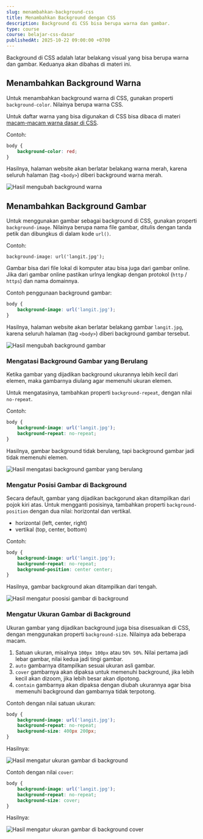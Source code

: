 ```yaml
---
slug: menambahkan-background-css
title: Menambahkan Background dengan CSS
description: Background di CSS bisa berupa warna dan gambar.
type: course
course: belajar-css-dasar
publishedAt: 2025-10-22 09:00:00 +0700
---
```


Background di CSS adalah latar belakang visual yang bisa berupa warna dan gambar. Keduanya akan dibahas di materi ini.

## Menambahkan Background Warna

Untuk menambahkan background warna di CSS, gunakan properti `background-color`. Nilainya berupa warna CSS.

Untuk daftar warna yang bisa digunakan di CSS bisa dibaca di materi [macam-macam warna dasar di CSS](/courses/belajar-css-dasar/macam-nilai-warna-dasar-css).

Contoh:

```css
body {
    background-color: red;
}
```

Hasilnya, halaman website akan berlatar belakang warna merah, karena seluruh halaman (tag `<body>`) diberi background warna merah.

![Hasil mengubah background warna](./images/8-menambahkan-background-css/hasil-bg-color.png)

## Menambahkan Background Gambar

Untuk menggunakan gambar sebagai background di CSS, gunakan properti `background-image`. Nilainya berupa nama file gambar, ditulis dengan tanda petik dan dibungkus di dalam kode `url()`.

Contoh:

```
background-image: url('langit.jpg');
```

Gambar bisa dari file lokal di komputer atau bisa juga dari gambar online. Jika dari gambar online pastikan urlnya lengkap dengan protokol (`http` / `https`) dan nama domainnya.

Contoh penggunaan background gambar:

```css
body {
    background-image: url('langit.jpg');
}
```

Hasilnya, halaman website akan berlatar belakang gambar `langit.jpg`, karena seluruh halaman (tag `<body>`) diberi background gambar tersebut.

![Hasil mengubah background gambar](./images/8-menambahkan-background-css/hasil-bg-image.png)

### Mengatasi Background Gambar yang Berulang

Ketika gambar yang dijadikan background ukurannya lebih kecil dari elemen, maka gambarnya diulang agar memenuhi ukuran elemen.

Untuk mengatasinya, tambahkan properti `background-repeat`, dengan nilai `no-repeat`.

Contoh:

```css
body {
    background-image: url('langit.jpg');
    background-repeat: no-repeat;
}
```

Hasilnya, gambar background tidak berulang, tapi background gambar jadi tidak memenuhi elemen.

![Hasil mengatasi background gambar yang berulang](./images/8-menambahkan-background-css/hasil-bg-no-repeat.png)

### Mengatur Posisi Gambar di Background

Secara default, gambar yang dijadikan backgorund akan ditampilkan dari pojok kiri atas. Untuk mengganti posisinya, tambahkan properti `background-position` dengan dua nilai: horizontal dan vertikal.

- horizontal (left, center, right)
- vertikal (top, center, bottom)

Contoh:

```css
body {
    background-image: url('langit.jpg');
    background-repeat: no-repeat;
    background-position: center center;
}
```

Hasilnya, gambar background akan ditampilkan dari tengah.

![Hasil mengatur poosisi gambar di background](./images/8-menambahkan-background-css/hasil-bg-position.png)

### Mengatur Ukuran Gambar di Background

Ukuran gambar yang dijadikan background juga bisa disesuaikan di CSS, dengan menggunakan properti `background-size`. Nilainya ada beberapa macam.

1. Satuan ukuran, misalnya `100px 100px` atau `50% 50%`. Nilai pertama jadi lebar gambar, nilai kedua jadi tingi gambar.
2. `auto` gambarnya ditampilkan sesuai ukuran asli gambar.
3. `cover` gambarnya akan dipaksa untuk memenuhi background, jika lebih kecil akan dizoom, jika lebih besar akan dipotong.
4. `contain` gambarnya akan dipaksa dengan diubah ukurannya agar bisa memenuhi background dan gambarnya tidak terpotong.

Contoh dengan nilai satuan ukuran:

```css
body {
    background-image: url('langit.jpg');
    background-repeat: no-repeat;
    background-size: 400px 200px;
}
```

Hasilnya:

![Hasil mengatur ukuran gambar di background](./images/8-menambahkan-background-css/hasil-bg-size-fixed.png)

Contoh dengan nilai `cover`:

```css
body {
    background-image: url('langit.jpg');
    background-repeat: no-repeat;
    background-size: cover;
}
```

Hasilnya:

![Hasil mengatur ukuran gambar di background cover](./images/8-menambahkan-background-css/hasil-bg-size-cover.png)